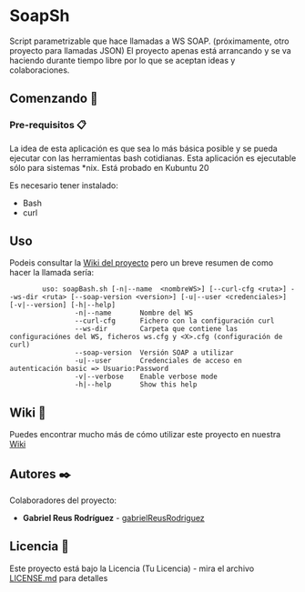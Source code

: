# SoapSh
Script parametrizable que hace llamadas a WS SOAP. (próximamente, otro proyecto para llamadas JSON)
El proyecto apenas está arrancando y se va haciendo durante tiempo libre por lo que se aceptan ideas y colaboraciones.

## Comenzando 🚀
### Pre-requisitos 📋
La idea de esta aplicación es que sea lo más básica posible y se pueda ejecutar con las herramientas bash cotidianas.
Esta aplicación es ejecutable sólo para sistemas *nix. Está probado en Kubuntu 20

Es necesario tener instalado:
* Bash
* curl

## Uso
Podeis consultar la [Wiki del proyecto](https://github.com/GabrielReusRodriguez/SoapSh/wiki) pero un breve resumen  de como hacer la llamada sería:

```
        uso: soapBash.sh [-n|--name  <nombreWS>] [--curl-cfg <ruta>] --ws-dir <ruta> [--soap-version <version>] [-u|--user <credenciales>]  [-v|--version] [-h|--help]
                -n|--name       Nombre del WS
                --curl-cfg      Fichero con la configuración curl
                --ws-dir        Carpeta que contiene las configuraciónes del WS, ficheros ws.cfg y <X>.cfg (configuración de curl)
                --soap-version  Versión SOAP a utilizar
                -u|--user       Credenciales de acceso en autenticación basic => Usuario:Password
                -v|--verbose    Enable verbose mode
                -h|--help       Show this help
```

## Wiki 📖
Puedes encontrar mucho más de cómo utilizar este proyecto en nuestra [Wiki](https://github.com/GabrielReusRodriguez/SoapSh/wiki)

## Autores ✒️
Colaboradores del proyecto:
* **Gabriel Reus Rodríguez** - [gabrielReusRodriguez](https://github.com/GabrielReusRodriguez)

## Licencia 📄
Este proyecto está bajo la Licencia (Tu Licencia) - mira el archivo [LICENSE.md](LICENSE.md) para detalles
